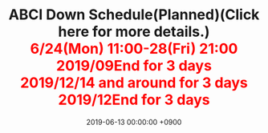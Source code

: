 ﻿---
layout: en/event/post
title:  ABCI Down Schedule(Planned)(Click here for more details.)<br /><span style="color:red">6/24(Mon) 11:00-28(Fri) 21:00<br />2019/09End for 3 days<br />2019/12/14 and around for 3 days<br />2019/12End for 3 days<br /></span>
showdate: 2019/06～
date:   2019-06-13 00:00:00 +0900
lang: en
headline: "1"
categories: "HEADLINE"
outurl: about_abci/info.html
---
